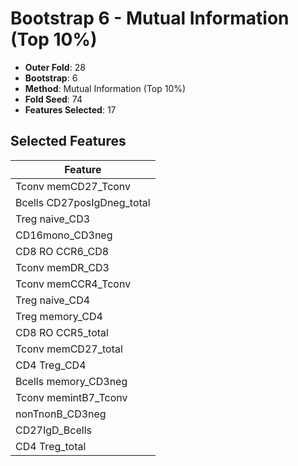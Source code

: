 # Bootstrap 6 - Mutual Information (Top 10%)

- **Outer Fold**: 28
- **Bootstrap**: 6
- **Method**: Mutual Information (Top 10%)
- **Fold Seed**: 74
- **Features Selected**: 17

## Selected Features

| Feature |
|---------|
| Tconv memCD27_Tconv |
| Bcells CD27posIgDneg_total |
| Treg naive_CD3 |
| CD16mono_CD3neg |
| CD8 RO CCR6_CD8 |
| Tconv memDR_CD3 |
| Tconv memCCR4_Tconv |
| Treg naive_CD4 |
| Treg memory_CD4 |
| CD8 RO CCR5_total |
| Tconv memCD27_total |
| CD4 Treg_CD4 |
| Bcells memory_CD3neg |
| Tconv memintB7_Tconv |
| nonTnonB_CD3neg |
| CD27IgD_Bcells |
| CD4 Treg_total |
